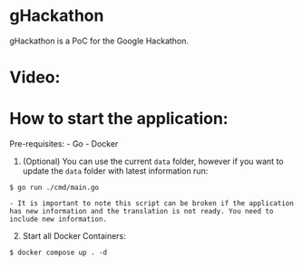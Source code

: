 # gHackathon
gHackathon is a PoC for the Google Hackathon.

# Video:

# How to start the application:

Pre-requisites:
    - Go
    - Docker

1. (Optional) You can use the current `data` folder, however if you want to update the `data` folder with latest information run:
```
$ go run ./cmd/main.go
```
    - It is important to note this script can be broken if the application has new information and the translation is not ready. You need to include new information.

2. Start all Docker Containers:
```
$ docker compose up . -d
```